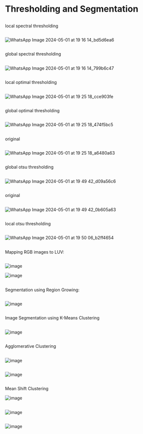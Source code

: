 # Thresholding and Segmentation
##
local spectral thresholding
##
![WhatsApp Image 2024-05-01 at 19 16 14_bd5d6ea6](https://github.com/Shehab-Hegab/computer-vision-4/assets/137138481/daed0bf4-cce7-4368-9fb1-a9e01b71cf45)

##
global spectral thresholding

##
![WhatsApp Image 2024-05-01 at 19 16 14_799b6c47](https://github.com/Shehab-Hegab/computer-vision-4/assets/137138481/e73d6c8b-7fdb-499d-b74d-3ab7613fd22c)

##

local optimal thresholding

##

![WhatsApp Image 2024-05-01 at 19 25 18_cce903fe](https://github.com/Shehab-Hegab/computer-vision-4/assets/137138481/00bfad98-6407-4783-9d91-ca95b73d80c2)


##
global optimal thresholding

##
![WhatsApp Image 2024-05-01 at 19 25 18_474f5bc5](https://github.com/Shehab-Hegab/computer-vision-4/assets/137138481/62ab2995-3547-4007-9e35-549eb282b90e)

##

original
##
![WhatsApp Image 2024-05-01 at 19 25 18_a6480a63](https://github.com/Shehab-Hegab/computer-vision-4/assets/137138481/147cf01f-cc95-40af-9eb0-89f6919f7ee5)

##


global otsu thresholding
##



![WhatsApp Image 2024-05-01 at 19 49 42_d09a56c6](https://github.com/Shehab-Hegab/computer-vision-4/assets/137138481/374fc804-9cf9-475c-9d62-56ac31611404)

##
original

##

![WhatsApp Image 2024-05-01 at 19 49 42_0b605a63](https://github.com/Shehab-Hegab/computer-vision-4/assets/137138481/6d59703f-2556-4a1d-ad88-ee6cb8c5d221)

##

local otsu thresholding

##



![WhatsApp Image 2024-05-01 at 19 50 06_b2ff4654](https://github.com/Shehab-Hegab/computer-vision-4/assets/137138481/a174d5e3-8eae-4972-b659-dc48c9ff987a)


##




Mapping RGB images to LUV:

##
![image](https://github.com/sbme-tutorials/final_project-database_s23_icu16/assets/137138481/3d7c345c-4774-4e6b-a0de-54b4500913ea)

![image](https://github.com/sbme-tutorials/final_project-database_s23_icu16/assets/137138481/4d20966b-a62c-4e0c-a207-58d4f56e3191)

##

Segmentation using Region Growing:
##
![image](https://github.com/sbme-tutorials/final_project-database_s23_icu16/assets/137138481/babda4a0-0c09-4ec9-9f9c-5bcbc48b2464)
##
Image Segmentation using K-Means Clustering
##
![image](https://github.com/sbme-tutorials/final_project-database_s23_icu16/assets/137138481/e0766f1d-0438-425b-89f9-fc198940a8c4)

##
Agglomerative Clustering

##

![image](https://github.com/sbme-tutorials/final_project-database_s23_icu16/assets/137138481/4ee0e66b-7622-4c2b-b403-f543c4fa519d)

##
![image](https://github.com/Shehab-Hegab/computer-vision-4/assets/137138481/d3f50ff9-82b6-4832-92f4-e8df22d6bfcc)


##
Mean Shift Clustering

![image](https://github.com/Shehab-Hegab/computer-vision-4/assets/137138481/1d42f0f8-ba1d-4072-acec-9d2575087007)



##
![image](https://github.com/Shehab-Hegab/computer-vision-4/assets/137138481/2326d87c-5ba4-4429-b114-6b4c47c9c99f)

##
![image](https://github.com/Shehab-Hegab/computer-vision-4/assets/137138481/7773c9b3-7ff4-4cf5-9a65-597662e1f5a8)


